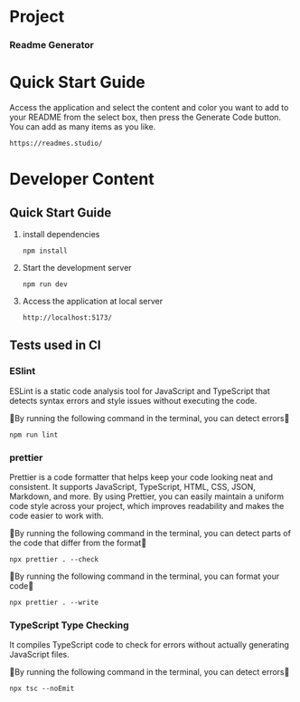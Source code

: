 # Project
### Readme Generator

# Quick Start Guide
Access the application and select the content and color you want to add to your README from the select box, then press the Generate Code button. You can add as many items as you like.
```
https://readmes.studio/
```

# Developer Content
## Quick Start Guide
1. install dependencies
	```
	npm install
	```
2. Start the development server
	```
	npm run dev
	```
3. Access the application at local server
	```
	http://localhost:5173/
	```
## Tests used in CI
### ESlint
ESLint is a static code analysis tool for JavaScript and TypeScript that detects syntax errors and style issues without executing the code.<br/>

🔻By running the following command in the terminal, you can detect errors🔻
```
npm run lint
```
### prettier
Prettier is a code formatter that helps keep your code looking neat and consistent. It supports JavaScript, TypeScript, HTML, CSS, JSON, Markdown, and more. By using Prettier, you can easily maintain a uniform code style across your project, which improves readability and makes the code easier to work with.<br/>

🔻By running the following command in the terminal, you can detect parts of the code that differ from the format🔻
```
npx prettier . --check
```
🔻By running the following command in the terminal, you can format your code🔻
```
npx prettier . --write
```
### TypeScript Type Checking
It compiles TypeScript code to check for errors without actually generating JavaScript files.<br/>

🔻By running the following command in the terminal, you can detect errors🔻
```
npx tsc --noEmit
```
